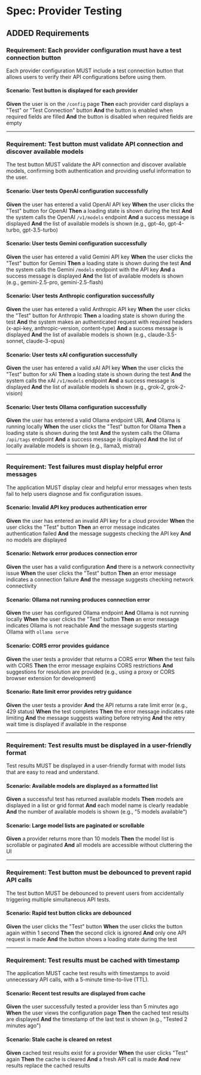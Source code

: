 # Spec: Provider Testing

## ADDED Requirements

### Requirement: Each provider configuration must have a test connection button

Each provider configuration MUST include a test connection button that allows users to verify their API configurations before using them.

#### Scenario: Test button is displayed for each provider

**Given** the user is on the `/config` page
**Then** each provider card displays a "Test" or "Test Connection" button
**And** the button is enabled when required fields are filled
**And** the button is disabled when required fields are empty

---

### Requirement: Test button must validate API connection and discover available models

The test button MUST validate the API connection and discover available models, confirming both authentication and providing useful information to the user.

#### Scenario: User tests OpenAI configuration successfully

**Given** the user has entered a valid OpenAI API key
**When** the user clicks the "Test" button for OpenAI
**Then** a loading state is shown during the test
**And** the system calls the OpenAI `/v1/models` endpoint
**And** a success message is displayed
**And** the list of available models is shown (e.g., gpt-4o, gpt-4-turbo, gpt-3.5-turbo)

#### Scenario: User tests Gemini configuration successfully

**Given** the user has entered a valid Gemini API key
**When** the user clicks the "Test" button for Gemini
**Then** a loading state is shown during the test
**And** the system calls the Gemini `/models` endpoint with the API key
**And** a success message is displayed
**And** the list of available models is shown (e.g., gemini-2.5-pro, gemini-2.5-flash)

#### Scenario: User tests Anthropic configuration successfully

**Given** the user has entered a valid Anthropic API key
**When** the user clicks the "Test" button for Anthropic
**Then** a loading state is shown during the test
**And** the system makes an authenticated request with required headers (x-api-key, anthropic-version, content-type)
**And** a success message is displayed
**And** the list of available models is shown (e.g., claude-3.5-sonnet, claude-3-opus)

#### Scenario: User tests xAI configuration successfully

**Given** the user has entered a valid xAI API key
**When** the user clicks the "Test" button for xAI
**Then** a loading state is shown during the test
**And** the system calls the xAI `/v1/models` endpoint
**And** a success message is displayed
**And** the list of available models is shown (e.g., grok-2, grok-2-vision)

#### Scenario: User tests Ollama configuration successfully

**Given** the user has entered a valid Ollama endpoint URL
**And** Ollama is running locally
**When** the user clicks the "Test" button for Ollama
**Then** a loading state is shown during the test
**And** the system calls the Ollama `/api/tags` endpoint
**And** a success message is displayed
**And** the list of locally available models is shown (e.g., llama3, mistral)

---

### Requirement: Test failures must display helpful error messages

The application MUST display clear and helpful error messages when tests fail to help users diagnose and fix configuration issues.

#### Scenario: Invalid API key produces authentication error

**Given** the user has entered an invalid API key for a cloud provider
**When** the user clicks the "Test" button
**Then** an error message indicates authentication failed
**And** the message suggests checking the API key
**And** no models are displayed

#### Scenario: Network error produces connection error

**Given** the user has a valid configuration
**And** there is a network connectivity issue
**When** the user clicks the "Test" button
**Then** an error message indicates a connection failure
**And** the message suggests checking network connectivity

#### Scenario: Ollama not running produces connection error

**Given** the user has configured Ollama endpoint
**And** Ollama is not running locally
**When** the user clicks the "Test" button
**Then** an error message indicates Ollama is not reachable
**And** the message suggests starting Ollama with `ollama serve`

#### Scenario: CORS error provides guidance

**Given** the user tests a provider that returns a CORS error
**When** the test fails with CORS
**Then** the error message explains CORS restrictions
**And** suggestions for resolution are provided (e.g., using a proxy or CORS browser extension for development)

#### Scenario: Rate limit error provides retry guidance

**Given** the user tests a provider
**And** the API returns a rate limit error (e.g., 429 status)
**When** the test completes
**Then** the error message indicates rate limiting
**And** the message suggests waiting before retrying
**And** the retry wait time is displayed if available in the response

---

### Requirement: Test results must be displayed in a user-friendly format

Test results MUST be displayed in a user-friendly format with model lists that are easy to read and understand.

#### Scenario: Available models are displayed as a formatted list

**Given** a successful test has returned available models
**Then** models are displayed in a list or grid format
**And** each model name is clearly readable
**And** the number of available models is shown (e.g., "5 models available")

#### Scenario: Large model lists are paginated or scrollable

**Given** a provider returns more than 10 models
**Then** the model list is scrollable or paginated
**And** all models are accessible without cluttering the UI

---

### Requirement: Test button must be debounced to prevent rapid API calls

The test button MUST be debounced to prevent users from accidentally triggering multiple simultaneous API tests.

#### Scenario: Rapid test button clicks are debounced

**Given** the user clicks the "Test" button
**When** the user clicks the button again within 1 second
**Then** the second click is ignored
**And** only one API request is made
**And** the button shows a loading state during the test

---

### Requirement: Test results must be cached with timestamp

The application MUST cache test results with timestamps to avoid unnecessary API calls, with a 5-minute time-to-live (TTL).

#### Scenario: Recent test results are displayed from cache

**Given** the user successfully tested a provider less than 5 minutes ago
**When** the user views the configuration page
**Then** the cached test results are displayed
**And** the timestamp of the last test is shown (e.g., "Tested 2 minutes ago")

#### Scenario: Stale cache is cleared on retest

**Given** cached test results exist for a provider
**When** the user clicks "Test" again
**Then** the cache is cleared
**And** a fresh API call is made
**And** new results replace the cached results
